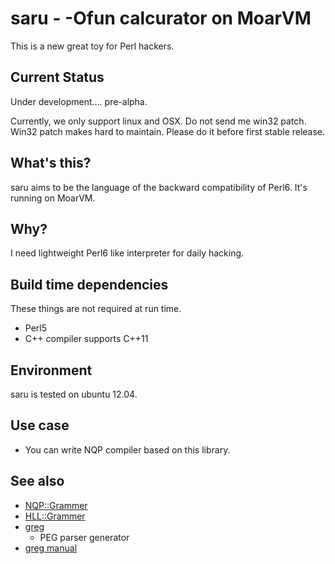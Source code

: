 saru - -Ofun calcurator on MoarVM
=================================

This is a new great toy for Perl hackers.

Current Status
--------------

Under development.... pre-alpha.

Currently, we only support linux and OSX. Do not send me win32 patch.
Win32 patch makes hard to maintain. Please do it before first stable release.

What's this?
-------------

saru aims to be the language of the backward compatibility of Perl6.
It's running on MoarVM.

Why?
----

I need lightweight Perl6 like interpreter for daily hacking.

Build time dependencies
-----------------------

These things are not required at run time.

 * Perl5
 * C++ compiler supports C++11

Environment
-----------

saru is tested on ubuntu 12.04.

Use case
--------

 * You can write NQP compiler based on this library.

See also
--------

 * [NQP::Grammer](https://github.com/perl6/nqp/blob/master/src/NQP/Grammar.nqp)
 * [HLL::Grammer](https://github.com/perl6/nqp/blob/master/src/HLL/Grammar.nqp)
 * [greg](https://github.com/nddrylliog/greg)
   * PEG parser generator
 * [greg manual](http://piumarta.com/software/peg/peg.1.html)


